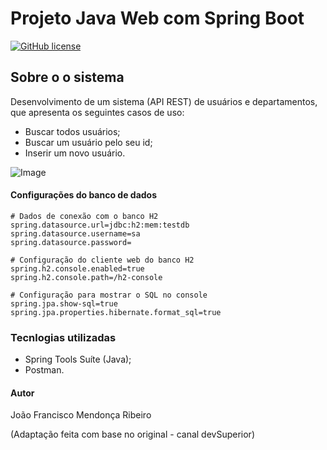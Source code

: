 # Projeto Java Web com Spring Boot
[![GitHub license](https://img.shields.io/github/license/joaofmribeiro/java-springboot)](https://github.com/joaofmribeiro/java-springboot/blob/master/LICENCE)

## Sobre o o sistema
Desenvolvimento de um sistema (API REST) de usuários e departamentos, que apresenta os seguintes casos de uso:

- Buscar todos usuários;
- Buscar um usuário pelo seu id;
- Inserir um novo usuário.

![Image](https://github.com/joaofmribeiro/java-springboot/blob/master/img/Dominio.png)


#### Configurações do banco de dados

```
# Dados de conexão com o banco H2
spring.datasource.url=jdbc:h2:mem:testdb
spring.datasource.username=sa
spring.datasource.password=

# Configuração do cliente web do banco H2
spring.h2.console.enabled=true
spring.h2.console.path=/h2-console

# Configuração para mostrar o SQL no console
spring.jpa.show-sql=true
spring.jpa.properties.hibernate.format_sql=true
```

### Tecnlogias utilizadas

- Spring Tools Suíte (Java);
- Postman.

#### Autor

João Francisco Mendonça Ribeiro

(Adaptação feita com base no original -  canal devSuperior)

